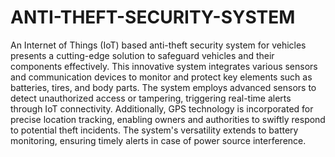 # ANTI-THEFT-SECURITY-SYSTEM
An Internet of Things (IoT) based anti-theft security system for
vehicles presents a cutting-edge solution to safeguard vehicles
and their components effectively.
This innovative system integrates various sensors and
communication devices to monitor and protect key elements
such as batteries, tires, and body parts.
The system employs advanced sensors to detect unauthorized
access or tampering, triggering real-time alerts through IoT
connectivity.
Additionally, GPS technology is incorporated for precise
location tracking, enabling owners and authorities to swiftly
respond to potential theft incidents.
The system's versatility extends to battery monitoring, ensuring
timely alerts in case of power source interference.
